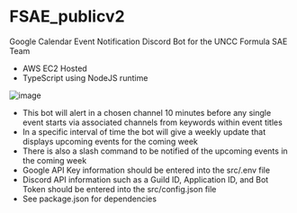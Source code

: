 # FSAE_publicv2
Google Calendar Event Notification Discord Bot for the UNCC Formula SAE Team
- AWS EC2 Hosted
- TypeScript using NodeJS runtime

![image](https://user-images.githubusercontent.com/90803531/210123558-f350ebd9-69cd-4ed9-b697-0067358396f0.png)

- This bot will alert in a chosen channel 10 minutes before any single event starts via associated channels from keywords within event titles
- In a specific interval of time the bot will give a weekly update that displays upcoming events for the coming week
- There is also a slash command to be notified of the upcoming events in the coming week 
- Google API Key information should be entered into the src/.env file
- Discord API information such as a Guild ID, Application ID, and Bot Token should be entered into the src/config.json file
- See package.json for dependencies
